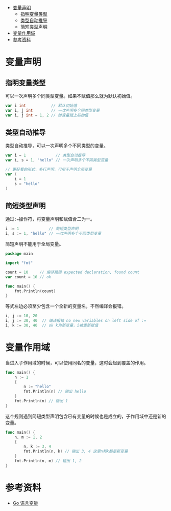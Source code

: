 - [变量声明](#变量声明)
	- [指明变量类型](#指明变量类型)
	- [类型自动推导](#类型自动推导)
	- [简短类型声明](#简短类型声明)
- [变量作用域](#变量作用域)
- [参考资料](#参考资料)

# 变量声明

## 指明变量类型

可以一次声明多个同类型变量。如果不赋值那么就为默认初始值。

```go
var i int           // 默认初始值
var i, j int        // 一次声明多个同类型变量
var i, j int = 1, 2 // 给变量赋上初始值
```

## 类型自动推导

类型自动推导，可以一次声明多个不同类型的变量。

```go
var i = 1             // 类型自动推导
var i, s = 1, "hello" // 一次声明多个不同类型变量

// 更好看的形式，多行声明，可用于声明全局变量
var (
	i = 1
	s = "hello"
)
```

## 简短类型声明

通过`:=`操作符，将变量声明和赋值合二为一。

```go
i := 1             // 简短类型声明
i, s := 1, "hello" // 一次声明多个不同类型变量
```

简短声明不能用于全局变量。

```go
package main

import "fmt"

count = 10     // 编译报错 expected declaration, found count
var count = 10 // ok

func main() {
	fmt.Println(count)
}
```

等式左边必须至少包含一个全新的变量名，不然编译会报错。

```go
i, j := 10, 20
i, j := 30, 40  // 编译报错 no new variables on left side of :=
i, k := 30, 40  // ok k为新变量，i被重新赋值
```

# 变量作用域

当进入子作用域的时候，可以使用同名的变量，这时会起到覆盖的作用。

```go
func main() {
	n := 1
	{
		n := "hello"
		fmt.Println(n) // 输出 hello
	}
	fmt.Println(n) // 输出 1
}
```

这个规则遇到简短类型声明包含已有变量的时候也是成立的，子作用域中还是新的变量。

```go
func main() {
	n, m := 1, 2
	{
		n, k := 3, 4
		fmt.Println(n, k) // 输出 3, 4 这里n和k都是新变量
	}
	fmt.Println(n, m) // 输出 1, 2
}
```

# 参考资料

- [Go 语言变量](https://www.runoob.com/go/go-variables.html)
